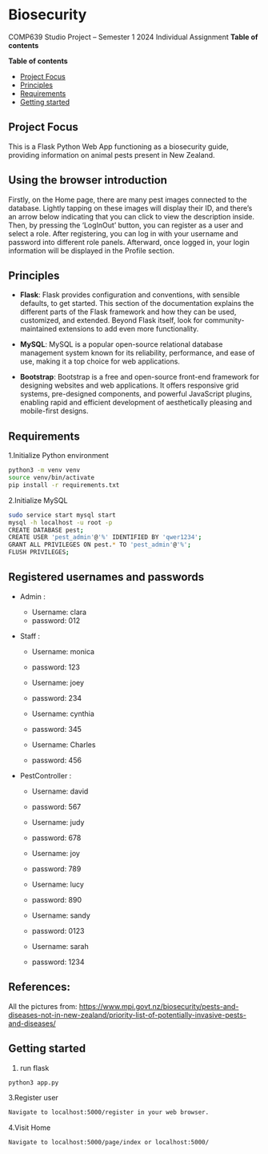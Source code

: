 # Biosecurity
COMP639 Studio Project – Semester 1 2024 Individual Assignment 
**Table of contents**

**Table of contents**

- [Project Focus](#project-focus)
- [Principles](#principles)
- [Requirements](#requirements)
- [Getting started](#getting-started)

## Project Focus

This is a Flask Python Web App functioning as a biosecurity guide, providing information on animal
pests present in New Zealand.

## Using the browser introduction

Firstly, on the Home page, there are many pest images connected to the database. Lightly tapping on these images will display their ID, and there’s an arrow below indicating that you can click to view the description inside.
Then, by pressing the ‘LogInOut’ button, you can register as a user and select a role. After registering, you can log in with your username and password into different role panels.
Afterward, once logged in, your login information will be displayed in the Profile section.


## Principles

- **Flask**: Flask provides configuration and conventions, with sensible defaults, to get started. This section of the documentation explains the different parts of the Flask framework and how they can be used, customized, and extended. Beyond Flask itself, look for community-maintained extensions to add even more functionality.

- **MySQL**: MySQL is a popular open-source relational database management system known for its reliability, performance, and ease of use, making it a top choice for web applications.

- **Bootstrap**: Bootstrap is a free and open-source front-end framework for designing websites and web applications. It offers responsive grid systems, pre-designed components, and powerful JavaScript plugins, enabling rapid and efficient development of aesthetically pleasing and mobile-first designs.

## Requirements

1.Initialize Python environment

```bash
python3 -m venv venv
source venv/bin/activate
pip install -r requirements.txt
```

2.Initialize MySQL

```bash
sudo service start mysql start
mysql -h localhost -u root -p
CREATE DATABASE pest;
CREATE USER 'pest_admin'@'%' IDENTIFIED BY 'qwer1234';
GRANT ALL PRIVILEGES ON pest.* TO 'pest_admin'@'%';
FLUSH PRIVILEGES;
```

## Registered usernames and passwords

- Admin :
    - Username: clara
    - password: 012

- Staff :
    - Username: monica
    - password: 123  

    - Username: joey
    - password: 234

    - Username: cynthia
    - password: 345

    - Username: Charles
    - password: 456

- PestController :
    - Username: david
    - password: 567

    - Username: judy
    - password: 678

    - Username: joy
    - password: 789

    - Username: lucy
    - password: 890

    - Username: sandy
    - password: 0123

    - Username: sarah
    - password: 1234


## References:

All the pictures from: https://www.mpi.govt.nz/biosecurity/pests-and-diseases-not-in-new-zealand/priority-list-of-potentially-invasive-pests-and-diseases/

## Getting started

1. run flask

```bash
python3 app.py
```

<!-- 2. Invoke an initialization routing function, only once

```bash
Navigate to localhost:5000/initdb in your web browser to initialize the data.
``` -->

3.Register user

```bash
Navigate to localhost:5000/register in your web browser.
```

4.Visit Home

```bash
Navigate to localhost:5000/page/index or localhost:5000/
```
